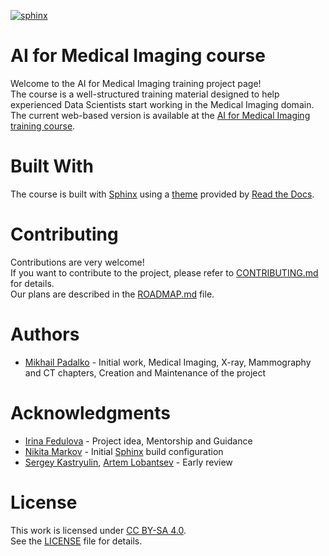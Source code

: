 [![sphinx](https://github.com/philips-labs/AI-for-Medical-Imaging/actions/workflows/run_sphinx.yml/badge.svg)](https://github.com/philips-labs/AI-for-Medical-Imaging/actions/workflows/run_sphinx.yml)

# AI for Medical Imaging course
Welcome to the AI for Medical Imaging training project page!  
The course is a well-structured training material designed to help experienced Data Scientists start working in the Medical Imaging domain.  
The current web-based version is available at the [AI for Medical Imaging training course](https://philips-labs.github.io/AI-for-Medical-Imaging/).  

# Built With
The course is built with [Sphinx](https://www.sphinx-doc.org/en/master/) using a [theme](https://github.com/readthedocs/sphinx_rtd_theme) provided by [Read the Docs](https://readthedocs.org/).

# Contributing
Contributions are very welcome!  
If you want to contribute to the project, please refer to 
[CONTRIBUTING.md](https://github.com/philips-labs/AI-for-Medical-Imaging/blob/main/CONTRIBUTING.md)
for details.  
Our plans are described in the
[ROADMAP.md](https://github.com/philips-labs/AI-for-Medical-Imaging/blob/main/ROADMAP.md)
file.

# Authors
* [Mikhail Padalko](https://github.com/ZoidBEER) - Initial work, Medical Imaging, X-ray, Mammography and CT chapters, Creation and Maintenance of the project

# Acknowledgments
* [Irina Fedulova](https://github.com/irifed) - Project idea, Mentorship and Guidance
* [Nikita Markov](https://github.com/MaxLevinsky) - Initial [Sphinx](https://www.sphinx-doc.org/en/master/) build configuration
* [Sergey Kastryulin](https://github.com/snk4tr), [Artem Lobantsev](https://github.com/lobantseff) - Early review

# License
This work is licensed under [CC BY-SA 4.0](http://creativecommons.org/licenses/by-sa/4.0/?ref=chooser-v1).  
See the [LICENSE](https://github.com/philips-labs/AI-for-Medical-Imaging/blob/main/LICENSE) file for details.
